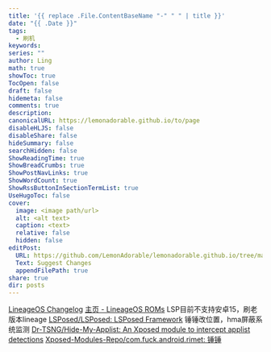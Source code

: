 ```yaml
---
title: '{{ replace .File.ContentBaseName "-" " " | title }}'
date: "{{ .Date }}"
tags:
  - 刷机
keywords: 
series: ""
author: Ling
math: true
showToc: true
TocOpen: false
draft: false
hidemeta: false
comments: true
description: 
canonicalURL: https://lemonadorable.github.io/to/page
disableHLJS: false
disableShare: false
hideSummary: false
searchHidden: false
ShowReadingTime: true
ShowBreadCrumbs: true
ShowPostNavLinks: true
ShowWordCount: true
ShowRssButtonInSectionTermList: true
UseHugoToc: false
cover:
  image: <image path/url>
  alt: <alt text>
  caption: <text>
  relative: false
  hidden: false
editPost:
  URL: https://github.com/LemonAdorable/lemonadorable.github.io/tree/master/content
  Text: Suggest Changes
  appendFilePath: true
share: true
dir: posts
---
```


[LineageOS Changelog](https://www.lineageoslog.com/)
[主页 - LineageOS ROMs](https://lineageosroms.com/)
LSP目前不支持安卓15，刷老版本lineage
[LSPosed/LSPosed: LSPosed Framework](https://github.com/LSPosed/LSPosed)
锤锤改位置，hma屏蔽系统监测
[Dr-TSNG/Hide-My-Applist: An Xposed module to intercept applist detections](https://github.com/Dr-TSNG/Hide-My-Applist)
[Xposed-Modules-Repo/com.fuck.android.rimet: 锤锤](https://github.com/Xposed-Modules-Repo/com.fuck.android.rimet)